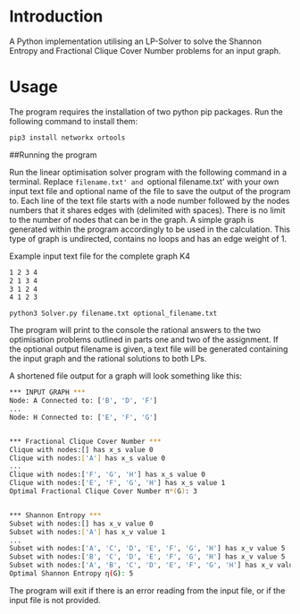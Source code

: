 # Introduction

A Python implementation utilising an LP-Solver to solve the Shannon Entropy and Fractional Clique Cover Number problems for an input graph.

# Usage

The program requires the installation of two python pip packages. Run the following command
to install them:

```bash
pip3 install networkx ortools
```

 ##Running the program

Run the linear optimisation solver program with the following command in a terminal.
Replace `filename.txt' and `optional filename.txt' with your own input text file and optional
name of the file to save the output of the program to. Each line of the text file starts with a
node number followed by the nodes numbers that it shares edges with (delimited with spaces).
There is no limit to the number of nodes that can be in the graph. A simple graph is generated
within the program accordingly to be used in the calculation. This type of graph is undirected,
contains no loops and has an edge weight of 1.

Example input text file for the
complete graph K4
```bash
1 2 3 4
2 1 3 4
3 1 2 4
4 1 2 3
```

```
python3 Solver.py filename.txt optional_filename.txt
```

The program will print to the console the rational answers to the two optimisation problems
outlined in parts one and two of the assignment. If the optional output filename is given, a text
file will be generated containing the input graph and the rational solutions to both LPs.

A shortened file output for a graph will look something like this:

```bash
*** INPUT GRAPH ***
Node: A Connected to: ['B', 'D', 'F']
...
Node: H Connected to: ['E', 'F', 'G']


*** Fractional Clique Cover Number ***
Clique with nodes:[] has x_s value 0
Clique with nodes:['A'] has x_s value 0
...
Clique with nodes:['F', 'G', 'H'] has x_s value 0
Clique with nodes:['E', 'F', 'G', 'H'] has x_s value 1
Optimal Fractional Clique Cover Number π*(G): 3


*** Shannon Entropy ***
Subset with nodes:[] has x_v value 0
Subset with nodes:['A'] has x_v value 1
...
Subset with nodes:['A', 'C', 'D', 'E', 'F', 'G', 'H'] has x_v value 5
Subset with nodes:['B', 'C', 'D', 'E', 'F', 'G', 'H'] has x_v value 5
Subset with nodes:['A', 'B', 'C', 'D', 'E', 'F', 'G', 'H'] has x_v value 5
Optimal Shannon Entropy η(G): 5
```

The program will exit if there is an error reading from the input file, or if the input file is not
provided.